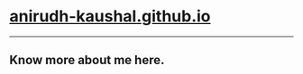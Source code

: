 # <a href="https://anirudh09041.github.io">anirudh-kaushal.github.io</a>
---
## Know more about me here.
